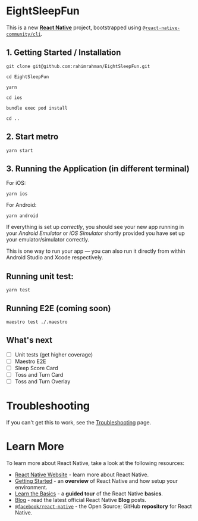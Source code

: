# EightSleepFun

This is a new [**React Native**](https://reactnative.dev) project, bootstrapped using [`@react-native-community/cli`](https://github.com/react-native-community/cli).

##

## 1. Getting Started / Installation

```
git clone git@github.com:rahimrahman/EightSleepFun.git

cd EightSleepFun

yarn

cd ios

bundle exec pod install

cd ..
```

## 2. Start metro

```
yarn start
```

## 3. Running the Application (in different terminal)

For iOS:

```
yarn ios
```

For Android:

```
yarn android
```

If everything is set up _correctly_, you should see your new app running in your _Android Emulator_ or _iOS Simulator_ shortly provided you have set up your emulator/simulator correctly.

This is one way to run your app — you can also run it directly from within Android Studio and Xcode respectively.

## Running unit test:

```
yarn test
```

## Running E2E (coming soon)

```
maestro test ./.maestro
```

## What's next

- [ ] Unit tests (get higher coverage)
- [ ] Maestro E2E
- [ ] Sleep Score Card
- [ ] Toss and Turn Card
- [ ] Toss and Turn Overlay

# Troubleshooting

If you can't get this to work, see the [Troubleshooting](https://reactnative.dev/docs/troubleshooting) page.

# Learn More

To learn more about React Native, take a look at the following resources:

- [React Native Website](https://reactnative.dev) - learn more about React Native.
- [Getting Started](https://reactnative.dev/docs/environment-setup) - an **overview** of React Native and how setup your environment.
- [Learn the Basics](https://reactnative.dev/docs/getting-started) - a **guided tour** of the React Native **basics**.
- [Blog](https://reactnative.dev/blog) - read the latest official React Native **Blog** posts.
- [`@facebook/react-native`](https://github.com/facebook/react-native) - the Open Source; GitHub **repository** for React Native.
